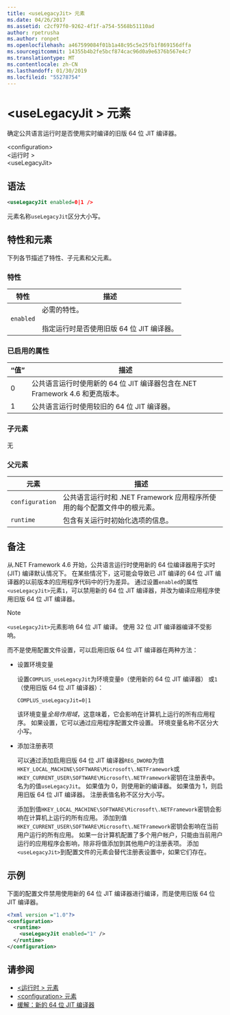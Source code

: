```yaml
---
title: <useLegacyJit> 元素
ms.date: 04/26/2017
ms.assetid: c2cf97f0-9262-4f1f-a754-5568b51110ad
author: rpetrusha
ms.author: ronpet
ms.openlocfilehash: a467599084f01b1a48c95c5e25fb1f869156dffa
ms.sourcegitcommit: 14355b4b2fe5bcf874cac96d0a9e6376b567e4c7
ms.translationtype: MT
ms.contentlocale: zh-CN
ms.lasthandoff: 01/30/2019
ms.locfileid: "55278754"
---
```

# <a name="uselegacyjit-element"></a>\<useLegacyJit > 元素

确定公共语言运行时是否使用实时编译的旧版 64 位 JIT 编译器。  
  
\<configuration>  
\<运行时 >  
\<useLegacyJit>
  
## <a name="syntax"></a>语法  
  
```xml
<useLegacyJit enabled=0|1 />
```

元素名称`useLegacyJit`区分大小写。
  
## <a name="attributes-and-elements"></a>特性和元素

下列各节描述了特性、子元素和父元素。  
  
### <a name="attributes"></a>特性  
  
| 特性 | 描述                                                                                   |  
| --------- | --------------------------------------------------------------------------------------------- |  
| `enabled` | 必需的特性。<br><br>指定运行时是否使用旧版 64 位 JIT 编译器。 |  
  
### <a name="enabled-attribute"></a>已启用的属性  
  
| “值” | 描述                                                                                                         |  
| ----- | ------------------------------------------------------------------------------------------------------------------- |  
| 0     | 公共语言运行时使用新的 64 位 JIT 编译器包含在.NET Framework 4.6 和更高版本。 |  
| 1     | 公共语言运行时使用较旧的 64 位 JIT 编译器。                                                     |  
  
### <a name="child-elements"></a>子元素

无
  
### <a name="parent-elements"></a>父元素  
  
| 元素         | 描述                                                                                                       |  
| --------------- | ----------------------------------------------------------------------------------------------------------------- |  
| `configuration` | 公共语言运行时和 .NET Framework 应用程序所使用的每个配置文件中的根元素。 |  
| `runtime`       | 包含有关运行时初始化选项的信息。                                                        |  
  
## <a name="remarks"></a>备注  

从.NET Framework 4.6 开始，公共语言运行时使用新的 64 位编译器用于实时 (JIT) 编译默认情况下。 在某些情况下，这可能会导致已 JIT 编译的 64 位 JIT 编译器的以前版本的应用程序代码中的行为差异。 通过设置`enabled`的属性`<useLegacyJit>`元素`1`，可以禁用新的 64 位 JIT 编译器，并改为编译应用程序使用旧版 64 位 JIT 编译器。  
  
> [!NOTE]
> `<useLegacyJit>`元素影响 64 位 JIT 编译。 使用 32 位 JIT 编译器编译不受影响。  
  
而不是使用配置文件设置，可以启用旧版 64 位 JIT 编译器在两种方法：  
  
- 设置环境变量

  设置`COMPLUS_useLegacyJit`为环境变量`0`（使用新的 64 位 JIT 编译器） 或`1`（使用旧版 64 位 JIT 编译器）：
  
  ```  
  COMPLUS_useLegacyJit=0|1  
  ```  
  
  该环境变量*全局作用域*，这意味着，它会影响在计算机上运行的所有应用程序。 如果设置，它可以通过应用程序配置文件设置。 环境变量名称不区分大小写。
  
- 添加注册表项

  可以通过添加启用旧版 64 位 JIT 编译器`REG_DWORD`为值`HKEY_LOCAL_MACHINE\SOFTWARE\Microsoft\.NETFramework`或`HKEY_CURRENT_USER\SOFTWARE\Microsoft\.NETFramework`密钥在注册表中。 名为的值`useLegacyJit`。 如果值为 0，则使用新的编译器。 如果值为 1，则启用旧版 64 位 JIT 编译器。 注册表值名称不区分大小写。
  
  添加到值`HKEY_LOCAL_MACHINE\SOFTWARE\Microsoft\.NETFramework`密钥会影响在计算机上运行的所有应用。 添加到值`HKEY_CURRENT_USER\SOFTWARE\Microsoft\.NETFramework`密钥会影响在当前用户运行的所有应用。 如果一台计算机配置了多个用户帐户，只能由当前用户运行的应用程序会影响，除非将值添加到其他用户的注册表项。 添加`<useLegacyJit>`到配置文件的元素会替代注册表设置中，如果它们存在。  
  
## <a name="example"></a>示例  

下面的配置文件禁用使用新的 64 位 JIT 编译器进行编译，而是使用旧版 64 位 JIT 编译器。  
  
```xml  
<?xml version ="1.0"?>  
<configuration>  
  <runtime>  
    <useLegacyJit enabled="1" />  
  </runtime>  
</configuration>  
```  
  
## <a name="see-also"></a>请参阅

- [\<运行时 > 元素](../../../../../docs/framework/configure-apps/file-schema/runtime/runtime-element.md)
- [\<configuration> 元素](../../../../../docs/framework/configure-apps/file-schema/configuration-element.md)
- [缓解：新的 64 位 JIT 编译器](../../../../../docs/framework/migration-guide/mitigation-new-64-bit-jit-compiler.md)
